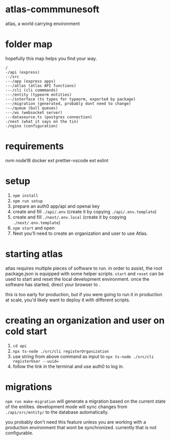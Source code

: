 # atlas-commmunesoft

atlas, a world carrying environment

# folder map

hopefully this map helps you find your way.

```
/
-/api (express)
--/src
---/app (express apps)
---/atlas (atlas API functions)
---/cli (cli commmands)
---/entity (typeorm entities)
---/interface (ts types for typeorm, exported by package)
---/migration (generated, probably dont need to change)
---/queue (bull queues)
---/ws (websocket server)
---datasource.ts (postgres connection)
-/next (what it says on the tin)
-/nginx (configuration)
```

# requirements

nvm
node18
docker
ext prettier-vscode
ext eslint

# setup

1. `npm install`
2. `npm run setup`
3. prepare an auth0 app/api and openai key
4. create and fill `./api/.env` (create it by copying `./api/.env.template`)
5. create and fill `./next/.env.local` (create it by copying `./next/.env.template`)
6. `npm start` and open [](https://local.atlasai.zone)
7. Next you'll need to create an organization and user to use Atlas.

# starting atlas

atlas requires multiple pieces of software to run. in order to assist, the root package.json is equipped with some helper scripts. `start` and `reset` can be used to start and reset the local development environment. once the software has started, direct your browser to [](https://local.atlasai.zone).

this is too early for production, but if you were going to run it in production at scale, you'd likely want to deploy it with different scripts.

# creating an organization and user on cold start

1. `cd api`
2. `npx ts-node ./src/cli registerOrganization`
3. use string from above command as input to `npx ts-node ./src/cli registerUser --uuid=`
4. follow the link in the terminal and use auth0 to log in.

# migrations

`npm run make-migration` will generate a migration based on the current state of the entities. development mode will sync changes from `./api/src/entity/` to the database automatically.

you probably don't need this feature unless you are working with a production environment that wont be synchronized. currently that is not configurable.
